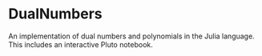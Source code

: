 # DualNumbers
An implementation of dual numbers and polynomials in the Julia language. This includes an interactive Pluto notebook.
